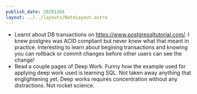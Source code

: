 ```yaml
---
publish_date: 20201204
layout: ../../layouts/NoteLayout.astro
---
```


- Learnt about DB transactions on https://www.postgresqltutorial.com/. I knew postgres was ACID compliant but never knew what that meant in practice. Interesting to learn about begining transactions and knowing you can rollback or commit changes before other users can see the change!
- Read a couple pages of Deep Work. Funny how the example used for applying deep work used is learning SQL. Not taken away anything that englightening yet. Deep works requires concentration without any distractions. Not rocket science.
